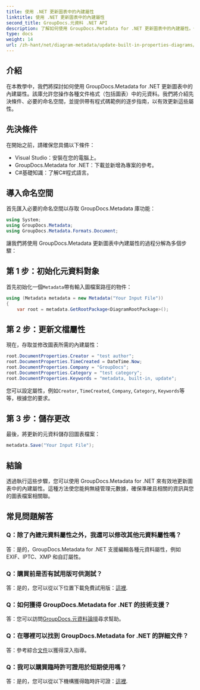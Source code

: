 ```yaml
---
title: 使用 .NET 更新圖表中的內建屬性
linktitle: 使用 .NET 更新圖表中的內建屬性
second_title: GroupDocs.元資料 .NET API
description: 了解如何使用 GroupDocs.Metadata for .NET 更新圖表中的內建屬性。使用程式碼範例無縫修改元資料。
type: docs
weight: 14
url: /zh-hant/net/diagram-metadata/update-built-in-properties-diagrams/
---
```

## 介紹
在本教學中，我們將探討如何使用 GroupDocs.Metadata for .NET 更新圖表中的內建屬性。該庫允許您操作各種文件格式（包括圖表）中的元資料。我們將介紹先決條件、必要的命名空間，並提供帶有程式碼範例的逐步指南，以有效更新這些屬性。

## 先決條件

在開始之前，請確保您具備以下條件：

- Visual Studio：安裝在您的電腦上。
- GroupDocs.Metadata for .NET：下載並新增為專案的參考。
- C#基礎知識：了解C#程式語言。

## 導入命名空間

首先匯入必要的命名空間以存取 GroupDocs.Metadata 庫功能：

```csharp
using System;
using GroupDocs.Metadata;
using GroupDocs.Metadata.Formats.Document;
```

讓我們將使用 GroupDocs.Metadata 更新圖表中內建屬性的過程分解為多個步驟：

## 第 1 步：初始化元資料對象

首先初始化一個`Metadata`帶有輸入圖檔案路徑的物件：

```csharp
using (Metadata metadata = new Metadata("Your Input File"))
{
    var root = metadata.GetRootPackage<DiagramRootPackage>();
```

## 第 2 步：更新文檔屬性

現在，存取並修改圖表所需的內建屬性：

```csharp
root.DocumentProperties.Creator = "test author";
root.DocumentProperties.TimeCreated = DateTime.Now;
root.DocumentProperties.Company = "GroupDocs";
root.DocumentProperties.Category = "test category";
root.DocumentProperties.Keywords = "metadata, built-in, update";
```

您可以設定屬性，例如`Creator`, `TimeCreated`, `Company`, `Category`, `Keywords`等等，根據您的要求。

## 第 3 步：儲存更改

最後，將更新的元資料儲存回圖表檔案：

```csharp
metadata.Save("Your Input File");
```

## 結論

透過執行這些步驟，您可以使用 GroupDocs.Metadata for .NET 來有效地更新圖表中的內建屬性。這種方法使您能夠無縫管理元數據，確保準確且相關的資訊與您的圖表檔案相關聯。


## 常見問題解答

### Q：除了內建元資料屬性之外，我還可以修改其他元資料屬性嗎？
答：是的，GroupDocs.Metadata for .NET 支援編輯各種元資料屬性，例如 EXIF、IPTC、XMP 和自訂屬性。

### Q：購買前是否有試用版可供測試？
答：是的，您可以從以下位置下載免費試用版：[這裡](https://releases.groupdocs.com/).

### Q：如何獲得 GroupDocs.Metadata for .NET 的技術支援？
答：您可以訪問[GroupDocs.元資料論壇](https://forum.groupdocs.com/c/metadata/14)尋求幫助。

### Q：在哪裡可以找到 GroupDocs.Metadata for .NET 的詳細文件？
答：參考綜合[文件](https://reference.groupdocs.com/metadata/net/)以獲得深入指導。

### Q：我可以購買臨時許可證用於短期使用嗎？
答：是的，您可以從以下機構獲得臨時許可證：[這裡](https://purchase.groupdocs.com/temporary-license/).